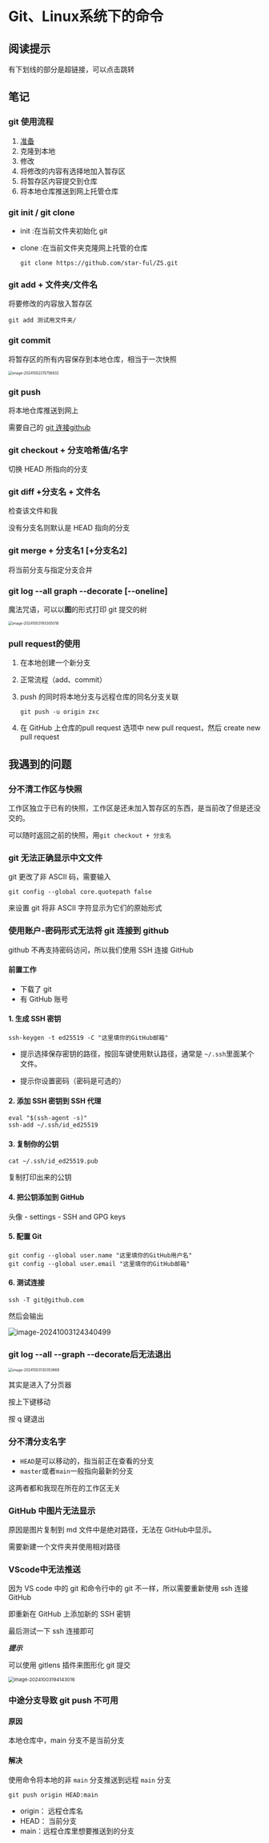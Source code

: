 # Git、Linux系统下的命令

## 阅读提示

有下划线的部分是超链接，可以点击跳转

## 笔记

### git 使用流程

1. <a href="#ready">准备</a>
2. 克隆到本地
3. 修改
4. 将修改的内容有选择地加入暂存区
5. 将暂存区内容提交到仓库
6. 将本地仓库推送到网上托管仓库

### git init / git clone

- init :在当前文件夹初始化 git 

- clone :在当前文件夹克隆网上托管的仓库

  ```linux
  git clone https://github.com/star-ful/ZS.git
  ```

### git add + 文件夹/文件名

将要修改的内容放入暂存区

```linux
git add 测试用文件夹/
```

### git commit

将暂存区的所有内容保存到本地仓库，相当于一次快照

<img src="..\Pic\image-20241002215756832.png" alt="image-20241002215756832" style="zoom:50%;" />

### git push

将本地仓库推送到网上

需要自己的  <a href="#ssh">git 连接github</a>

### git checkout + 分支哈希值/名字

切换 HEAD 所指向的分支

### git diff +分支名 + 文件名

检查该文件和我

没有分支名则默认是 HEAD 指向的分支

### git merge + 分支名1 [+分支名2]

将当前分支与指定分支合并

### git log --all graph --decorate [--oneline]

魔法咒语，可以以**图**的形式打印 git 提交的树

<img src="..\Pic\image-20241003193305018.png" alt="image-20241003193305018" style="zoom:50%;" />

### pull request的使用

1. 在本地创建一个新分支

2. 正常流程（add、commit）

3. push 的同时将本地分支与远程仓库的同名分支关联

   ```linux
   git push -u origin zxc
   ```

4. 在 GitHub 上仓库的pull request 选项中 new pull request，然后 create new pull request

## 我遇到的问题

### 分不清工作区与快照

工作区独立于已有的快照，工作区是还未加入暂存区的东西，是当前改了但是还没交的。

可以随时返回之前的快照，用`git checkout + 分支名`

### git 无法正确显示中文文件

git 更改了非 ASCII 码，需要输入

```linux
git config --global core.quotepath false
```

来设置 git 将非 ASCII 字符显示为它们的原始形式

### 使用账户-密码形式无法将 git 连接到 github

github 不再支持密码访问，所以我们使用 SSH 连接 GitHub

<a name="ssh"></a>

#### <a name="ready">前置工作</a>

- 下载了 git
- 有 GitHub 账号

#### 1. 生成 SSH 密钥

```linux
ssh-keygen -t ed25519 -C "这里填你的GitHub邮箱"
```

- 提示选择保存密钥的路径，按回车键使用默认路径，通常是 `~/.ssh`里面某个文件。

- 提示你设置密码（密码是可选的）

#### 2. 添加 SSH 密钥到 SSH 代理

```linux
eval "$(ssh-agent -s)"
ssh-add ~/.ssh/id_ed25519
```

#### 3. 复制你的公钥

```linux
cat ~/.ssh/id_ed25519.pub
```

复制打印出来的公钥

#### 4. 把公钥添加到 GitHub

头像 - settings - SSH and GPG keys

#### 5. 配置 Git

```linux
git config --global user.name "这里填你的GitHub用户名"
git config --global user.email "这里填你的GitHub邮箱"
```

#### 6. 测试连接

```linux
ssh -T git@github.com
```

然后会输出

![image-20241003124340499](..\Pic\image-20241003124340499.png)

### git log --all --graph --decorate后无法退出

<img src="..\Pic\image-20241003130353668.png" alt="image-20241003130353668" style="zoom:50%;" />

其实是进入了分页器

按上下键移动

按 q 键退出

### 分不清分支名字

- `HEAD`是可以移动的，指当前正在查看的分支
- `master`或者`main`一般指向最新的分支

这两者都和我现在所在的工作区无关

### GitHub 中图片无法显示

原因是图片复制到 md 文件中是绝对路径，无法在 GitHub中显示。

需要新建一个文件夹并使用相对路径

### VScode中无法推送

因为 VS code 中的 git 和命令行中的 git 不一样，所以需要重新使用 ssh 连接 GitHub

即重新在 GitHub 上添加新的 SSH 密钥

最后测试一下 ssh 连接即可

***提示***

可以使用 gitlens 插件来图形化 git 提交

<img src="..\Pic\image-20241003194143016.png" alt="image-20241003194143016" style="zoom:67%;" />

### 中途分支导致 git push 不可用

#### 原因

本地仓库中，main 分支不是当前分支

#### 解决

使用命令将本地的非 `main` 分支推送到远程 `main` 分支

```linux
git push origin HEAD:main
```

- origin： 远程仓库名
- HEAD： 当前分支
- main：远程仓库里想要推送到的分支
